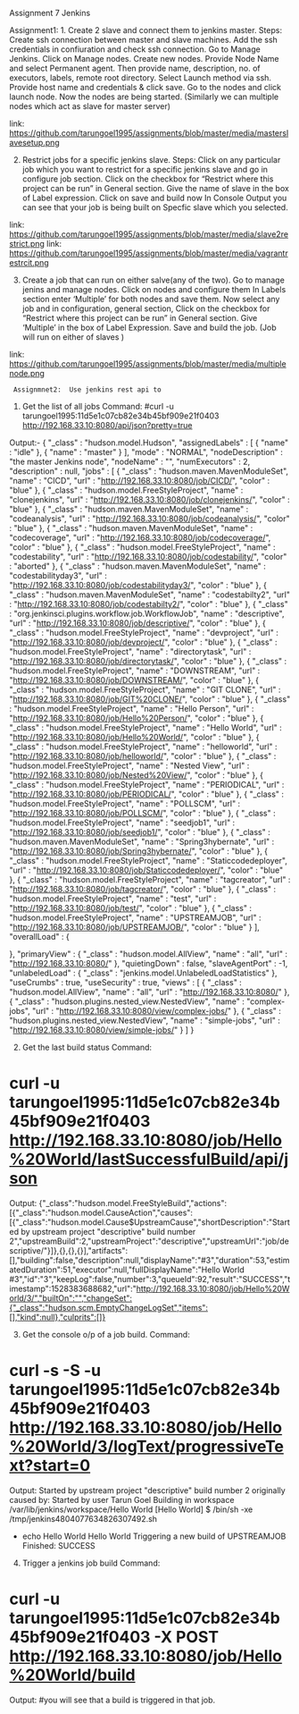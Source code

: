 Assignment 7 Jenkins

Assignment1:
      1. Create 2 slave and connect them to jenkins master.
  Steps:	
 Create ssh connection between master and slave machines.
 Add the ssh credentials in confiuration and check ssh connection.
 Go to Manage Jenkins.
 Click on Manage nodes.
 Create new nodes.
 Provide Node Name and select Permanent agent.
 Then provide name, description, no. of executors, labels, remote root directory.
 Select Launch method via ssh.
 Provide host name and credentials & click save.
 Go to the nodes and click launch node.
 Now the nodes are being started.
(Similarly we can multiple nodes which act as slave for master server)

link: https://github.com/tarungoel1995/assignments/blob/master/media/masterslavesetup.png





2. Restrict jobs for a specific jenkins slave.
Steps:
Click on any particular job which you want to restrict for a specific jenkins slave and go in configure job section. 
Click on the checkbox for “Restrict where this project can be run” in General section.
Give the name of slave in the box of Label expression.
Click on save and build now 
In Console Output you can see that your job is being built on Specfic slave which you selected.

link: https://github.com/tarungoel1995/assignments/blob/master/media/slave2restrict.png
link: https://github.com/tarungoel1995/assignments/blob/master/media/vagrantrestrcit.png


3. Create a job that can run on either salve(any of the two).
Go to manage jenins and manage nodes.
Click on nodes and configure them 
In Labels section enter ‘Multiple’ for both nodes and save them.
Now select any job and in configuration, general section,  Click on the checkbox for “Restrict where this project can be run” in General section.
Give ‘Multiple’ in the box of Label Expression.
Save and build the job.
(Job will run on either of slaves )


link: https://github.com/tarungoel1995/assignments/blob/master/media/multiplenode.png







     Assignmnet2:  Use jenkins rest api to
1. Get the list of all jobs
Command:
#curl -u tarungoel1995:11d5e1c07cb82e34b45bf909e21f0403 http://192.168.33.10:8080/api/json?pretty=true

Output:-
{
  "_class" : "hudson.model.Hudson",
  "assignedLabels" : [
    {
      "name" : "idle"
    },
    {
      "name" : "master"
    }
  ],
  "mode" : "NORMAL",
  "nodeDescription" : "the master Jenkins node",
  "nodeName" : "",
  "numExecutors" : 2,
  "description" : null,
  "jobs" : [
    {
      "_class" : "hudson.maven.MavenModuleSet",
      "name" : "CICD",
      "url" : "http://192.168.33.10:8080/job/CICD/",
      "color" : "blue"
    },
    {
      "_class" : "hudson.model.FreeStyleProject",
      "name" : "clonejenkins",
      "url" : "http://192.168.33.10:8080/job/clonejenkins/",
      "color" : "blue"
    },
    {
      "_class" : "hudson.maven.MavenModuleSet",
      "name" : "codeanalysis",
      "url" : "http://192.168.33.10:8080/job/codeanalysis/",
      "color" : "blue"
    },
    {
      "_class" : "hudson.maven.MavenModuleSet",
      "name" : "codecoverage",
      "url" : "http://192.168.33.10:8080/job/codecoverage/",
      "color" : "blue"
    },
    {
      "_class" : "hudson.model.FreeStyleProject",
      "name" : "codestability",
      "url" : "http://192.168.33.10:8080/job/codestability/",
      "color" : "aborted"
    },
    {
      "_class" : "hudson.maven.MavenModuleSet",
      "name" : "codestabilityday3",
      "url" : "http://192.168.33.10:8080/job/codestabilityday3/",
      "color" : "blue"
    },
    {
      "_class" : "hudson.maven.MavenModuleSet",
      "name" : "codestabilty2",
      "url" : "http://192.168.33.10:8080/job/codestabilty2/",
      "color" : "blue"
    },
    {
      "_class" : "org.jenkinsci.plugins.workflow.job.WorkflowJob",
      "name" : "descriptive",
      "url" : "http://192.168.33.10:8080/job/descriptive/",
      "color" : "blue"
    },
    {
      "_class" : "hudson.model.FreeStyleProject",
      "name" : "devproject",
      "url" : "http://192.168.33.10:8080/job/devproject/",
      "color" : "blue"
    },
    {
      "_class" : "hudson.model.FreeStyleProject",
      "name" : "directorytask",
      "url" : "http://192.168.33.10:8080/job/directorytask/",
      "color" : "blue"
    },
    {
      "_class" : "hudson.model.FreeStyleProject",
      "name" : "DOWNSTREAM",
      "url" : "http://192.168.33.10:8080/job/DOWNSTREAM/",
      "color" : "blue"
    },
    {
      "_class" : "hudson.model.FreeStyleProject",
      "name" : "GIT CLONE",
      "url" : "http://192.168.33.10:8080/job/GIT%20CLONE/",
      "color" : "blue"
    },
    {
      "_class" : "hudson.model.FreeStyleProject",
      "name" : "Hello Person",
      "url" : "http://192.168.33.10:8080/job/Hello%20Person/",
      "color" : "blue"
    },
    {
      "_class" : "hudson.model.FreeStyleProject",
      "name" : "Hello World",
      "url" : "http://192.168.33.10:8080/job/Hello%20World/",
      "color" : "blue"
    },
    {
      "_class" : "hudson.model.FreeStyleProject",
      "name" : "helloworld",
      "url" : "http://192.168.33.10:8080/job/helloworld/",
      "color" : "blue"
    },
    {
      "_class" : "hudson.model.FreeStyleProject",
      "name" : "Nested View",
      "url" : "http://192.168.33.10:8080/job/Nested%20View/",
      "color" : "blue"
    },
    {
      "_class" : "hudson.model.FreeStyleProject",
      "name" : "PERIODICAL",
      "url" : "http://192.168.33.10:8080/job/PERIODICAL/",
      "color" : "blue"
    },
    {
      "_class" : "hudson.model.FreeStyleProject",
      "name" : "POLLSCM",
      "url" : "http://192.168.33.10:8080/job/POLLSCM/",
      "color" : "blue"
    },
    {
      "_class" : "hudson.model.FreeStyleProject",
      "name" : "seedjob1",
      "url" : "http://192.168.33.10:8080/job/seedjob1/",
      "color" : "blue"
    },
    {
      "_class" : "hudson.maven.MavenModuleSet",
      "name" : "Spring3hybernate",
      "url" : "http://192.168.33.10:8080/job/Spring3hybernate/",
      "color" : "blue"
    },
    {
      "_class" : "hudson.model.FreeStyleProject",
      "name" : "Staticcodedeployer",
      "url" : "http://192.168.33.10:8080/job/Staticcodedeployer/",
      "color" : "blue"
    },
    {
      "_class" : "hudson.model.FreeStyleProject",
      "name" : "tagcreator",
      "url" : "http://192.168.33.10:8080/job/tagcreator/",
      "color" : "blue"
    },
    {
      "_class" : "hudson.model.FreeStyleProject",
      "name" : "test",
      "url" : "http://192.168.33.10:8080/job/test/",
      "color" : "blue"
    },
    {
      "_class" : "hudson.model.FreeStyleProject",
      "name" : "UPSTREAMJOB",
      "url" : "http://192.168.33.10:8080/job/UPSTREAMJOB/",
      "color" : "blue"
    }
  ],
  "overallLoad" : {
    
  },
  "primaryView" : {
    "_class" : "hudson.model.AllView",
    "name" : "all",
    "url" : "http://192.168.33.10:8080/"
  },
  "quietingDown" : false,
  "slaveAgentPort" : -1,
  "unlabeledLoad" : {
    "_class" : "jenkins.model.UnlabeledLoadStatistics"
  },
  "useCrumbs" : true,
  "useSecurity" : true,
  "views" : [
    {
      "_class" : "hudson.model.AllView",
      "name" : "all",
      "url" : "http://192.168.33.10:8080/"
    },
    {
      "_class" : "hudson.plugins.nested_view.NestedView",
      "name" : "complex-jobs",
      "url" : "http://192.168.33.10:8080/view/complex-jobs/"
    },
    {
      "_class" : "hudson.plugins.nested_view.NestedView",
      "name" : "simple-jobs",
      "url" : "http://192.168.33.10:8080/view/simple-jobs/"
    }
  ]
}

2. Get the last build status
Command:
# curl -u tarungoel1995:11d5e1c07cb82e34b45bf909e21f0403 http://192.168.33.10:8080/job/Hello%20World/lastSuccessfulBuild/api/json

Output:
{"_class":"hudson.model.FreeStyleBuild","actions":[{"_class":"hudson.model.CauseAction","causes":[{"_class":"hudson.model.Cause$UpstreamCause","shortDescription":"Started by upstream project \"descriptive\" build number 2","upstreamBuild":2,"upstreamProject":"descriptive","upstreamUrl":"job/descriptive/"}]},{},{},{}],"artifacts":[],"building":false,"description":null,"displayName":"#3","duration":53,"estimatedDuration":51,"executor":null,"fullDisplayName":"Hello World #3","id":"3","keepLog":false,"number":3,"queueId":92,"result":"SUCCESS","timestamp":1528383688682,"url":"http://192.168.33.10:8080/job/Hello%20World/3/","builtOn":"","changeSet":{"_class":"hudson.scm.EmptyChangeLogSet","items":[],"kind":null},"culprits":[]}

3. Get the console o/p of a job build.
Command:
# curl -s -S -u tarungoel1995:11d5e1c07cb82e34b45bf909e21f0403 http://192.168.33.10:8080/job/Hello%20World/3/logText/progressiveText?start=0

Output:
Started by upstream project "descriptive" build number 2
originally caused by:
 Started by user Tarun Goel
Building in workspace /var/lib/jenkins/workspace/Hello World
[Hello World] $ /bin/sh -xe /tmp/jenkins4804077634826307492.sh
+ echo Hello World
Hello World
Triggering a new build of UPSTREAMJOB
Finished: SUCCESS

4. Trigger a jenkins job build
Command:
# curl -u tarungoel1995:11d5e1c07cb82e34b45bf909e21f0403 -X POST http://192.168.33.10:8080/job/Hello%20World/build

Output:
#you will see that a build is triggered in that job.
